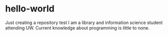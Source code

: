 # hello-world
Just creating a repository test
I am a library and information science student attending UW. Current knowledge about programming is little to none. 
